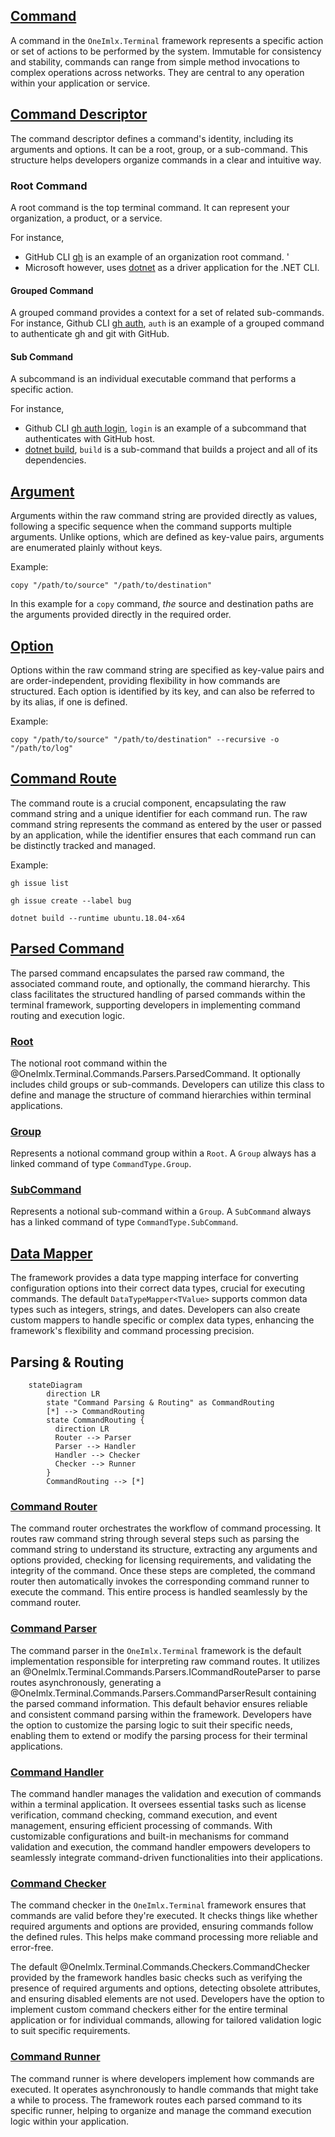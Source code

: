 ## [Command](xref:OneImlx.Terminal.Commands.Command)
A command in the `OneImlx.Terminal` framework represents a specific action or set of actions to be performed by the system. Immutable for consistency and stability, commands can range from simple method invocations to complex operations across networks. They are central to any operation within your application or service.

## [Command Descriptor](xref:OneImlx.Terminal.Commands.CommandDescriptor)
The command descriptor defines a command's identity, including its arguments and options. It can be a root, group, or a sub-command. This structure helps developers organize commands in a clear and intuitive way.

### Root Command
A root command is the top terminal command. It can represent your organization, a product, or a service. 
  
For instance, 
- GitHub CLI [gh](https://cli.github.com/manual/gh) is an example of an organization root command. '
- Microsoft however, uses [dotnet](https://docs.microsoft.com/en-us/dotnet/core/tools/dotnet) as a driver application for the .NET CLI. 

#### Grouped Command
A grouped command provides a context for a set of related sub-commands. For instance, Github CLI [gh auth](https://cli.github.com/manual/gh_auth), `auth` is an example of a grouped command to authenticate gh and git with GitHub. 

#### Sub Command
A subcommand is an individual executable command that performs a specific action. 

For instance,
- Github CLI [gh auth login](https://cli.github.com/manual/gh_auth_login), `login` is an example of a subcommand that authenticates with GitHub host.
- [dotnet build](https://docs.microsoft.com/en-us/dotnet/core/tools/dotnet-build), `build` is a sub-command that builds a project and all of its dependencies.

## [Argument](xref:OneImlx.Terminal.Commands.Argument)
Arguments within the raw command string are provided directly as values, following a specific sequence when the command supports multiple arguments. Unlike options, which are defined as key-value pairs, arguments are enumerated plainly without keys.

Example:
```
copy "/path/to/source" "/path/to/destination"
```

In this example for a `copy` command, *the* source and destination paths are the arguments provided directly in the required order.

## [Option](xref:OneImlx.Terminal.Commands.Option)
Options within the raw command string are specified as key-value pairs and are order-independent, providing flexibility in how commands are structured. Each option is identified by its key, and can also be referred to by its alias, if one is defined.

Example:
```
copy "/path/to/source" "/path/to/destination" --recursive -o "/path/to/log"
```

## [Command Route](xref:OneImlx.Terminal.Commands.CommandRoute)
The command route is a crucial component, encapsulating the raw command string and a unique identifier for each command run. The raw command string represents the command as entered by the user or passed by an application, while the identifier ensures that each command run can be distinctly tracked and managed.

Example:
```
gh issue list
 
gh issue create --label bug
 
dotnet build --runtime ubuntu.18.04-x64
```

## [Parsed Command](xref:OneImlx.Terminal.Commands.Parsers.ParsedCommand)
The parsed command encapsulates the parsed raw command, the associated command route, and optionally, the command hierarchy. This class facilitates the structured handling of parsed commands within the terminal framework, supporting developers in implementing command routing and execution logic.

### [Root](xref:OneImlx.Terminal.Commands.Parsers.Root)
The notional root command within the @OneImlx.Terminal.Commands.Parsers.ParsedCommand. It optionally includes child groups or sub-commands. Developers can utilize this class to define and manage the structure of command hierarchies within terminal applications.

### [Group](xref:OneImlx.Terminal.Commands.Parsers.Group)
Represents a notional command group within a `Root`. A `Group` always has a linked command of type `CommandType.Group`.

### [SubCommand](xref:OneImlx.Terminal.Commands.Parsers.SubCommand)
Represents a notional sub-command within a `Group`. A `SubCommand` always has a linked command of type `CommandType.SubCommand`.

## [Data Mapper](xref:OneImlx.Terminal.Commands.Mappers.DataTypeMapper`1)
The framework provides a data type mapping interface for converting configuration options into their correct data types, crucial for executing commands. The default `DataTypeMapper<TValue>` supports common data types such as integers, strings, and dates. Developers can also create custom mappers to handle specific or complex data types, enhancing the framework's flexibility and command processing precision.

## Parsing & Routing

```mermaid
    stateDiagram
        direction LR
        state "Command Parsing & Routing" as CommandRouting
        [*] --> CommandRouting
        state CommandRouting {
          direction LR
          Router --> Parser
          Parser --> Handler
          Handler --> Checker
          Checker --> Runner
        }
        CommandRouting --> [*]
```

### [Command Router](xref:OneImlx.Terminal.Commands.Routers.CommandRouter)
The command router orchestrates the workflow of command processing. It routes raw command string through several steps such as parsing the command string to understand its structure, extracting any arguments and options provided, checking for licensing requirements, and validating the integrity of the command. Once these steps are completed, the command router then automatically invokes the corresponding command runner to execute the command. This entire process is handled seamlessly by the command router.

### [Command Parser](xref:OneImlx.Terminal.Commands.Parsers.CommandParser)
The command parser in the `OneImlx.Terminal` framework is the default implementation responsible for interpreting raw command routes. It utilizes an @OneImlx.Terminal.Commands.Parsers.ICommandRouteParser to parse routes asynchronously, generating a @OneImlx.Terminal.Commands.Parsers.CommandParserResult containing the parsed command information. This default behavior ensures reliable and consistent command parsing within the framework. Developers have the option to customize the parsing logic to suit their specific needs, enabling them to extend or modify the parsing process for their terminal applications.

### [Command Handler](xref:OneImlx.Terminal.Commands.Handlers.CommandHandler)
The command handler manages the validation and execution of commands within a terminal application. It oversees essential tasks such as license verification, command checking, command execution, and event management, ensuring efficient processing of commands. With customizable configurations and built-in mechanisms for command validation and execution, the command handler empowers developers to seamlessly integrate command-driven functionalities into their applications.

### [Command Checker](xref:OneImlx.Terminal.Commands.Checkers.CommandChecker)
The command checker in the `OneImlx.Terminal` framework ensures that commands are valid before they're executed. It checks things like whether required arguments and options are provided, ensuring commands follow the defined rules. This helps make command processing more reliable and error-free.

The default @OneImlx.Terminal.Commands.Checkers.CommandChecker provided by the framework handles basic checks such as verifying the presence of required arguments and options, detecting obsolete attributes, and ensuring disabled elements are not used. Developers have the option to implement custom command checkers either for the entire terminal application or for individual commands, allowing for tailored validation logic to suit specific requirements.

### [Command Runner](xref:OneImlx.Terminal.Commands.Runners.CommandRunner`1)
The command runner is where developers implement how commands are executed. It operates asynchronously to handle commands that might take a while to process. The framework routes each parsed command to its specific runner, helping to organize and manage the command execution logic within your application.
